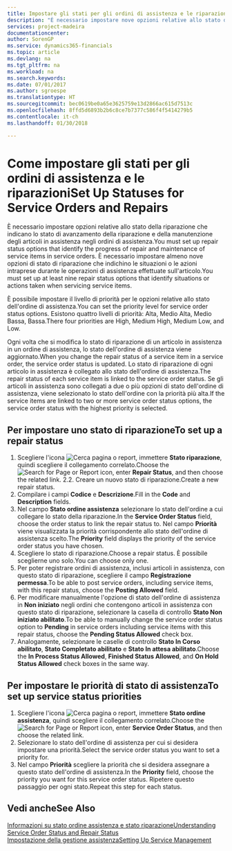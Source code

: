 ```yaml
---
title: Impostare gli stati per gli ordini di assistenza e le riparazioni | Documenti Microsoft
description: "È necessario impostare nove opzioni relative allo stato della riparazione che indicano lo stato di avanzamento della riparazione e della manutenzione degli articoli in assistenza negli ordini di assistenza."
services: project-madeira
documentationcenter: 
author: SorenGP
ms.service: dynamics365-financials
ms.topic: article
ms.devlang: na
ms.tgt_pltfrm: na
ms.workload: na
ms.search.keywords: 
ms.date: 07/01/2017
ms.author: sgroespe
ms.translationtype: HT
ms.sourcegitcommit: bec0619be0a65e3625759e13d2866ac615d7513c
ms.openlocfilehash: 8ffd5d6893b2b6c8ce7b7377c586f4f5414279b5
ms.contentlocale: it-ch
ms.lasthandoff: 01/30/2018

---
```

# <a name="set-up-statuses-for-service-orders-and-repairs"></a><span data-ttu-id="b858f-103">Come impostare gli stati per gli ordini di assistenza e le riparazioni</span><span class="sxs-lookup"><span data-stu-id="b858f-103">Set Up Statuses for Service Orders and Repairs</span></span>
<span data-ttu-id="b858f-104">È necessario impostare opzioni relative allo stato della riparazione che indicano lo stato di avanzamento della riparazione e della manutenzione degli articoli in assistenza negli ordini di assistenza.</span><span class="sxs-lookup"><span data-stu-id="b858f-104">You must set up repair status options that identify the progress of repair and maintenance of service items in service orders.</span></span> <span data-ttu-id="b858f-105">È necessario impostare almeno nove opzioni di stato di riparazione che indichino le situazioni o le azioni intraprese durante le operazioni di assistenza effettuate sull'articolo.</span><span class="sxs-lookup"><span data-stu-id="b858f-105">You must set up at least nine repair status options that identify situations or actions taken when servicing service items.</span></span>  

<span data-ttu-id="b858f-106">È possibile impostare il livello di priorità per le opzioni relative allo stato dell'ordine di assistenza.</span><span class="sxs-lookup"><span data-stu-id="b858f-106">You can set the priority level for service order status options.</span></span> <span data-ttu-id="b858f-107">Esistono quattro livelli di priorità: Alta, Medio Alta, Medio Bassa, Bassa.</span><span class="sxs-lookup"><span data-stu-id="b858f-107">There four priorities are High, Medium High, Medium Low, and Low.</span></span>  
  
<span data-ttu-id="b858f-108">Ogni volta che si modifica lo stato di riparazione di un articolo in assistenza in un ordine di assistenza, lo stato dell'ordine di assistenza viene aggiornato.</span><span class="sxs-lookup"><span data-stu-id="b858f-108">When you change the repair status of a service item in a service order, the service order status is updated.</span></span> <span data-ttu-id="b858f-109">Lo stato di riparazione di ogni articolo in assistenza è collegato allo stato dell'ordine di assistenza.</span><span class="sxs-lookup"><span data-stu-id="b858f-109">The repair status of each service item is linked to the service order status.</span></span> <span data-ttu-id="b858f-110">Se gli articoli in assistenza sono collegati a due o più opzioni di stato dell'ordine di assistenza, viene selezionato lo stato dell'ordine con la priorità più alta.</span><span class="sxs-lookup"><span data-stu-id="b858f-110">If the service items are linked to two or more service order status options, the service order status with the highest priority is selected.</span></span>  

## <a name="to-set-up-a-repair-status"></a><span data-ttu-id="b858f-111">Per impostare uno stato di riparazione</span><span class="sxs-lookup"><span data-stu-id="b858f-111">To set up a repair status</span></span>  
1. <span data-ttu-id="b858f-112">Scegliere l'icona ![Cerca pagina o report](media/ui-search/search_small.png "Cerca pagina o report"), immettere **Stato riparazione**, quindi scegliere il collegamento correlato.</span><span class="sxs-lookup"><span data-stu-id="b858f-112">Choose the ![Search for Page or Report](media/ui-search/search_small.png "Search for Page or Report icon") icon, enter **Repair Status**, and then choose the related link.</span></span> <span data-ttu-id="b858f-113">2.</span><span class="sxs-lookup"><span data-stu-id="b858f-113">2.</span></span> <span data-ttu-id="b858f-114">Creare un nuovo stato di riparazione.</span><span class="sxs-lookup"><span data-stu-id="b858f-114">Create a new repair status.</span></span>  
3. <span data-ttu-id="b858f-115">Compilare i campi **Codice** e **Descrizione**.</span><span class="sxs-lookup"><span data-stu-id="b858f-115">Fill in the **Code** and **Description** fields.</span></span>  
4. <span data-ttu-id="b858f-116">Nel campo **Stato ordine assistenza** selezionare lo stato dell'ordine a cui collegare lo stato della riparazione.</span><span class="sxs-lookup"><span data-stu-id="b858f-116">In the **Service Order Status** field, choose the order status to link the repair status to.</span></span> <span data-ttu-id="b858f-117">Nel campo **Priorità** viene visualizzata la priorità corrispondente allo stato dell'ordine di assistenza scelto.</span><span class="sxs-lookup"><span data-stu-id="b858f-117">The **Priority** field displays the priority of the service order status you have chosen.</span></span>  
5. <span data-ttu-id="b858f-118">Scegliere lo stato di riparazione.</span><span class="sxs-lookup"><span data-stu-id="b858f-118">Choose a repair status.</span></span> <span data-ttu-id="b858f-119">È possibile sceglierne uno solo.</span><span class="sxs-lookup"><span data-stu-id="b858f-119">You can choose only one.</span></span>  
6. <span data-ttu-id="b858f-120">Per poter registrare ordini di assistenza, inclusi articoli in assistenza, con questo stato di riparazione, scegliere il campo **Registrazione permessa**.</span><span class="sxs-lookup"><span data-stu-id="b858f-120">To be able to post service orders, including service items, with this repair status, choose the **Posting Allowed** field.</span></span>  
7. <span data-ttu-id="b858f-121">Per modificare manualmente l'opzione di stato dell'ordine di assistenza in **Non iniziato** negli ordini che contengono articoli in assistenza con questo stato di riparazione, selezionare la casella di controllo **Stato Non iniziato abilitato**.</span><span class="sxs-lookup"><span data-stu-id="b858f-121">To be able to manually change the service order status option to **Pending** in service orders including service items with this repair status, choose the **Pending Status Allowed** check box.</span></span>  
8. <span data-ttu-id="b858f-122">Analogamente, selezionare le caselle di controllo **Stato In Corso abilitato**, **Stato Completato abilitato** e **Stato In attesa abilitato**.</span><span class="sxs-lookup"><span data-stu-id="b858f-122">Choose the **In Process Status Allowed**, **Finished Status Allowed**, and **On Hold Status Allowed** check boxes in the same way.</span></span>
  
## <a name="to-set-up-service-status-priorities"></a><span data-ttu-id="b858f-123">Per impostare le priorità di stato di assistenza</span><span class="sxs-lookup"><span data-stu-id="b858f-123">To set up service status priorities</span></span>  
1. <span data-ttu-id="b858f-124">Scegliere l'icona ![Cerca pagina o report](media/ui-search/search_small.png "Cerca pagina o report"), immettere **Stato ordine assistenza**, quindi scegliere il collegamento correlato.</span><span class="sxs-lookup"><span data-stu-id="b858f-124">Choose the ![Search for Page or Report](media/ui-search/search_small.png "Search for Page or Report icon") icon, enter **Service Order Status**, and then choose the related link.</span></span>  
2. <span data-ttu-id="b858f-125">Selezionare lo stato dell'ordine di assistenza per cui si desidera impostare una priorità.</span><span class="sxs-lookup"><span data-stu-id="b858f-125">Select the service order status you want to set a priority for.</span></span>  
3. <span data-ttu-id="b858f-126">Nel campo **Priorità** scegliere la priorità che si desidera assegnare a questo stato dell'ordine di assistenza.</span><span class="sxs-lookup"><span data-stu-id="b858f-126">In the **Priority** field, choose the priority you want for this service order status.</span></span> <span data-ttu-id="b858f-127">Ripetere questo passaggio per ogni stato.</span><span class="sxs-lookup"><span data-stu-id="b858f-127">Repeat this step for each status.</span></span>  
  
## <a name="see-also"></a><span data-ttu-id="b858f-128">Vedi anche</span><span class="sxs-lookup"><span data-stu-id="b858f-128">See Also</span></span>  
[<span data-ttu-id="b858f-129">Informazioni su stato ordine assistenza e stato riparazione</span><span class="sxs-lookup"><span data-stu-id="b858f-129">Understanding Service Order Status and Repair Status</span></span>]()  
[<span data-ttu-id="b858f-130">Impostazione della gestione assistenza</span><span class="sxs-lookup"><span data-stu-id="b858f-130">Setting Up Service Management</span></span>](service-setup-service.md)  

